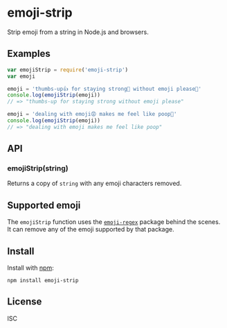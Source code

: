 emoji-strip
===========

Strip emoji from a string in Node.js and browsers.


Examples
--------

```js
var emojiStrip = require('emoji-strip')
var emoji

emoji = 'thumbs-up👍 for staying strong💪 without emoji please🙏'
console.log(emojiStrip(emoji))
// => "thumbs-up for staying strong without emoji please"

emoji = 'dealing with emoji😡 makes me feel like poop💩'
console.log(emojiStrip(emoji))
// => "dealing with emoji makes me feel like poop"
```


API
---

### emojiStrip(string) ###

Returns a copy of `string` with any emoji characters removed.


Supported emoji
---------------

The `emojiStrip` function uses the [`emoji-regex`](https://www.npmjs.org/package/emoji-regex) package behind the scenes. It can remove any of the emoji supported by that package.


Install
-------

Install with [npm](https://www.npmjs.org/):

```
npm install emoji-strip
```


License
-------

ISC

